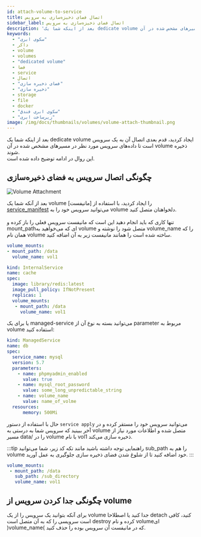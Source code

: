 ```yaml
---
id: attach-volume-to-service
title: اتصال فضای ذخیزه‌سازی به سرویس
sidebar_label: اتصال فضای ذخیزه‌سازی به سرویس
description: 'بعد از اینکه شما یک dedicate volume ایجاد کردید، قدم بعدی اتصال آن به یک سرویس است تا داده‌های سرویس مورد نظر در مسیرهای مشخص شده در آن volume ذخیره شوند. این روال در ادامه توضیح داده شده است.'
keywords:
  - "سکوی ابری"
  - داکر
  - volume
  - volumes
  - "dedicated volume"
  - فضا
  - service
  - اتصال
  - "فضای ذخیره سازی"
  - "ذخیره سازی"
  - storage
  - file
  - docker
  - "سکوی ابری فندق"
  - "زیرساخت ابری"
image: /img/docs/thumbnails/volumes/volume-attach-thumbnail.png
---
```


بعد از اینکه شما یک dedicate volume ایجاد کردید، قدم بعدی اتصال آن به یک سرویس است تا داده‌های سرویس مورد نظر در مسیرهای مشخص شده در آن volume ذخیره شوند.<br/>
این روال در ادامه توضیح داده شده است.

## چگونگی اتصال سرویس به فضای ذخیره‌سازی

![Volume Attachment](/img/docs/volume_attachment.svg "Volume Attachment")

بعد از آنکه شما یک volume را ایجاد کردید، با استفاده از [مانیفست] [service_manifest] می‌توانید سرویس خود را به volume دلخواهتان متصل کنید.<br/><br/>
تنها کاری که باید انجام دهید این است که مانیفست سرویس فعلی را باز کرده و mount_pathای که می‌خواهید به volume متصل شود را نوشته و volume_name را که همان نام volume ساخته شده است را همانند مانیفست زیر به آن اضافه کنید.

```yaml
volume_mounts:
- mount_path: /data
  volume_name: vol1
```

```yaml title="service_deployment.yml"
kind: InternalService  
name: cache  
spec:  
  image: library/redis:latest  
  image_pull_policy: IfNotPresent  
  replicas: 1  
  volume_mounts:  
   - mount_path: /data
     volume_name: vol1  
```

یا برای یک managed-service می‌توانید بسته به نوع آن از parameter مربوط به volume استفاده کنید:

```yaml title="managed_svc_deployment.yml"
kind: ManagedService
name: db
spec:
  service_name: mysql
  version: 5.7
  parameters:
    - name: phpmyadmin_enabled
      value: true
    - name: mysql_root_password
      value: some_long_unpredictable_string
    - name: volume_name
      value: name_of_volme
  resources:
      memory: 500Mi
```

حال با استفاده از دستور `service apply` می‌توانید سرویس خود را مستقر کرده و در آخر ببینید که سرویس شما به درستی به volume متصل شده و اطلاعات مورد نیاز از مسیر data/ را در volume با نام vol1 ذخیره سازی می‌کند.

:::tip راهنمایی
توجه داشته باشید مانند تکه کد زیر، شما می‌توانید sub_path را هم به volume خود اضافه کنید تا از شلوغ شدن فضای ذخیره سازی جلوگیری به عمل آورید.
:::

```yaml
volume_mounts:
 - mount_path: /data
   sub_path: /sub_directory
   volume_name: vol1
```

## چگونگی جدا کردن سرویس از volume

برای آنکه بتوانید یک سرویس را از یک volume جدا کنید یا اصطلاحا detach کنید، کافی است سرویسی را که به آن متصل است destroy کرده و نام volume‌ای )volume_name( که در مانیفست آن سرویس بوده را حذف کنید.

[service_manifest]: /docs/services/service-manifest